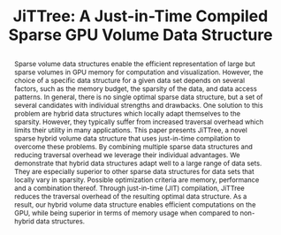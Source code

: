 ---
# this file is written in YAML http://docs.ansible.com/ansible/latest/YAMLSyntax.html
# all lines with a leading sharp are comments and will not be compiled
# longer blocks of text should start with a a leading > to escape all special characters

# URL handle for generated webpage
slug:      jittree

#specifies layout to be used for page generation (do not modify)
layout:     publication

#publication title
title:      >
   JiTTree: A Just-in-Time Compiled Sparse GPU Volume Data Structure

#include in selected publications on front page (optional, delete line if not applicable)
display: selected

#list all publication authors in correct order
authors:
 - Matthias Labschütz
 - Stefan Bruckner
 - Eduard Gröller
 - Markus Hadwiger 
 - Peter Rautek

#insert publication venue (displayed on publication page)
venue:      >
   IEEE Transactions on Visualization and Computer Graphics, Vol.22, No.1 (Proceedings IEEE Scientific Visualization 2015), pp. 1025-1034
   
#insert short venue (displayed in box in publication list)
shortvenue: >
   IEEE Scientific Visualization 2015

#specify publication year
year:       2016

#insert abstract of publication
abstract:   >
   Sparse volume data structures enable the efficient representation of large but sparse volumes in GPU memory for computation and visualization. However, the choice of a specific data structure for a given data set depends on several factors, such as the memory budget, the sparsity of the data, and data access patterns. In general, there is no single optimal sparse data structure, but a set of several candidates with individual strengths and drawbacks. One solution to this problem are hybrid data structures which locally adapt themselves to the sparsity. However, they typically suffer from increased traversal overhead which limits their utility in many applications. This paper presents JiTTree, a novel sparse hybrid volume data structure that uses just-in-time compilation to overcome these problems. By combining multiple sparse data structures and reducing traversal overhead we leverage their individual advantages. We demonstrate that hybrid data structures adapt well to a large range of data sets. They are especially superior to other sparse data structures for data sets that locally vary in sparsity. Possible optimization criteria are memory, performance and a combination thereof. Through just-in-time (JIT) compilation, JiTTree reduces the traversal overhead of the resulting optimal data structure. As a result, our hybrid volume data structure enables efficient computations on the GPU, while being superior in terms of memory usage when compared to non-hybrid data structures.
   
#link to hi-res teaser image of publication (please make sure the image is wide, e.g. aspect ratio between 4:2 and 4:1) 
teaser:     './publications/2016_labschuetz_jittree.jpg'

#link to smaller thumbnail image of publication (please make sure the aspect ratio is 3:2, suggested size is 150x100px)
thumbnail:  './publications/2016_labschuetz_thumbnail.png'

#link to publication video (optional): you can either upload the video to our website (insert local link) or host it on youtube or vimeo (in this case insert the youtube/vimeo link)
#video:      'https://www.youtube.com/watch?v=xxxxxx'

#link to publication pdf (optional)
pdf:        './publications/2016_labschuetz_jittree.pdf'

#insert citation. please format citation by inserting <br> at line breaks, &nbsp;&nbsp; will insert a tab character to prettify the citation
citation:   >
  @article{Labschuetz2016Jittree,<br>
   &nbsp;&nbsp;title = {JiTTree: A Just-in-Time Compiled Sparse GPU Volume Data Structure},<br>
   &nbsp;&nbsp;author = {Labsch{\"u}tz, Matthias and Bruckner, Stefan and Gr{\"o}ller, M. Eduard and Hadwiger, Markus and Rautek, Peter},<br>
   &nbsp;&nbsp;journal = {IEEE Transactions on Visualization and Computer Graphics (Proceedings IEEE Scientific Visualization 2015)},<br>
   &nbsp;&nbsp;year = {2016},<br>
   &nbsp;&nbsp;volume = {22},<br>
   &nbsp;&nbsp;number = {1},<br>
   &nbsp;&nbsp;pages = {1025--1034}<br>
  }

#insert links to additional material for the publication (optional)
#links need a title, a URL and a type (this defines the link icon) which can be one of the following values: code, archive, files, slides or text (this is the default icon)
#links: 
# - title: ExampleCode
#   type:  code
#   url:   './publications/supplementary1.zip' 
# - title: ExampleSlides
#   type:  slides
#   url:   './publications/presentation.pptx' 

#don't forget the leading and trailing --- in a YAML file
---